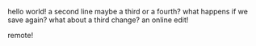 hello world!
a second line
maybe a third
or a fourth?
what happens if we save again?
what about a third change?
an online edit!

remote!
